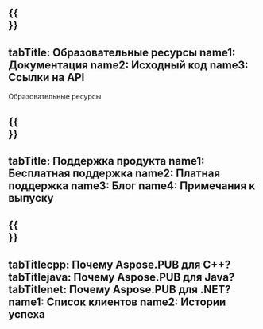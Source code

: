 ﻿---
translation: true
deploy: false
---

{{<section learningresources>}}
---
tabTitle: Образовательные ресурсы
name1: Документация
name2: Исходный код
name3: Ссылки на API
---

Образовательные ресурсы

{{<section support>}}
---
tabTitle: Поддержка продукта
name1: Бесплатная поддержка
name2: Платная поддержка
name3: Блог
name4: Примечания к выпуску
---

{{<section why>}}
---
tabTitlecpp: Почему Aspose.PUB для C++?
tabTitlejava: Почему Aspose.PUB для Java?
tabTitlenet: Почему Aspose.PUB для .NET?
name1: Список клиентов
name2: Истории успеха
---